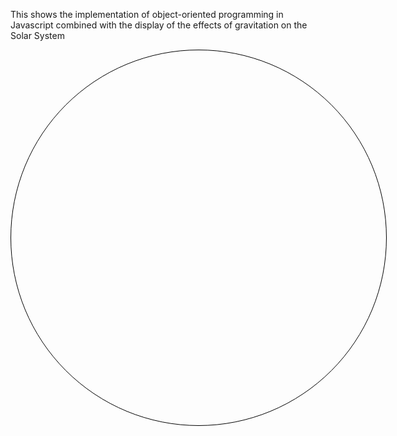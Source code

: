 This shows the implementation of object-oriented programming in Javascript combined with the display of the effects of gravitation on the Solar System
<head>
  <title>Hectic 6 Solar System Simulation</title>
  <style>
    #solar-system {
      position: relative;
      width: 600px;
      height: 600px;
      margin: 0 auto;
      border: 1px solid black;
      border-radius: 50%;
      overflow: hidden;
    }
    
    .planet {
      position: absolute;
      width: 40px;
      height: 40px;
      border-radius: 50%;
      background-color: gray;
      transition: transform 1s;
    }
    
    #sun {
      width: 80px;
      height: 80px;
      background-color: yellow;
      border-radius: 50%;
    }
    
    #sun:hover {
      transform: scale(1.2);
    }
    
    #mercury {
      background-color: #C0C0C0;
      animation: orbit-mercury 10s linear infinite;
    }
    
    #venus {
      background-color: #FFA500;
      animation: orbit-venus 12s linear infinite;
    }
    
    #earth {
      background-color: #6495ED;
      animation: orbit-earth 16s linear infinite;
    }
    
    #mars {
      background-color: #FF4500;
      animation: orbit-mars 20s linear infinite;
    }
    
    #jupiter {
      background-color: #F4A460;
      animation: orbit-jupiter 28s linear infinite;
    }
    
    #saturn {
      background-color: #CD853F;
      animation: orbit-saturn 32s linear infinite;
    }
    
    #uranus {
      background-color: #00CED1;
      animation: orbit-uranus 36s linear infinite;
    }
    
    #neptune {
      background-color: #00008B;
      animation: orbit-neptune 40s linear infinite;
    }
    
    .planet:hover {
      transform: scale(1.2);
    }
    
    @keyframes orbit-mercury {
      0% {
        transform: rotate(0deg) translateX(90px) rotate(0deg);
      }
      100% {
        transform: rotate(360deg) translateX(90px) rotate(-360deg);
      }
    }
    
    @keyframes orbit-venus {
      0% {
        transform: rotate(0deg) translateX(120px) rotate(0deg);
      }
      100% {
        transform: rotate(360deg) translateX(120px) rotate(-360deg);
      }
    }
    
    @keyframes orbit-earth {
      0% {
        transform: rotate(0deg) translateX(150px) rotate(0deg);
      }
      100% {
        transform: rotate(360deg) translateX(150px) rotate(-360deg);
      }
    }
    
    @keyframes orbit-mars {
      0% {
        transform: rotate(0deg) translateX(180px) rotate(0deg);
      }
      100% {
        transform: rotate(360deg) translateX(180px) rotate(-360deg);
      }
    }
    
    @keyframes orbit-jupiter {
      0% {
        transform: rotate(0deg) translateX(210px) rotate(0deg);
      }
      100% {
        transform: rotate(360deg) translateX(210px) rotate(-360deg);
      }
    }
    
    @keyframes orbit-saturn {
      0% {
        transform: rotate(0deg) translateX(240px) rotate(0deg);
      }
      100% {
        transform: rotate(360deg) translateX(240px) rotate(-360deg);
      }
    }
    
    @keyframes orbit-uranus {
      0% {
        transform: rotate(0deg) translateX(270px) rotate(0deg);
      }
      100% {
        transform: rotate(360deg) translateX(270px) rotate(-360deg);
      }
    }
    
    @keyframes orbit-neptune {
      0% {
        transform: rotate(0deg) translateX(300px) rotate(0deg);
      }
      100% {
        transform: rotate(360deg) translateX(300px) rotate(-360deg);
      }
    }
  </style>
</head>
<body>
  <div id="solar-system"></div>
  <div id="planet-description"></div>

  <script>
    class Planet {
      constructor(id, radius, color, orbitDuration, description, mass, orbitalPeriod) {
        this.id = id;
        this.radius = radius;
        this.color = color;
        this.orbitDuration = orbitDuration;
        this.description = description;
        this.mass = mass;
        this.orbitalPeriod = orbitalPeriod;
      }

      createPlanetElement() {
        const planetElement = document.createElement('div');
        planetElement.id = this.id;
        planetElement.className = 'planet';
        planetElement.title = this.getDescription();
        planetElement.style.backgroundColor = this.color;
        planetElement.style.width = this.radius + 'px';
        planetElement.style.height = this.radius + 'px';
        return planetElement;
      }

      startOrbitAnimation() {
        const keyframes = `orbit-${this.id} ${this.orbitDuration}s linear infinite`;
        document.getElementById(this.id).style.animation = keyframes;
      }

      getDescription() {
        return `
          ${this.description}
          Radius: ${this.radius} km
          Mass: ${this.mass} kg
          Orbital Period: ${this.orbitalPeriod} days
        `;
      }
    }

    const solarSystem = document.getElementById('solar-system');
    const description = document.getElementById('planet-description');

    const sun = new Planet('sun', 40, 'yellow', 0, 'The Sun', '1.989 × 10^30', 'N/A');
    const mercury = new Planet('mercury', 30, '#C0C0C0', 10, 'Mercury', '3.3011 × 10^23', '87.97');
    const venus = new Planet('venus', 30, '#FFA500', 12, 'Venus', '4.867 × 10^24', '224.70');
    const earth = new Planet('earth', 30, '#6495ED', 16, 'Earth', '5.972 × 10^24', '365.25');
    const mars = new Planet('mars', 30, '#FF4500', 20, 'Mars', '6.39 × 10^23', '687');
    const jupiter = new Planet('jupiter', 30, '#F4A460', 28, 'Jupiter', '1.898 × 10^27', '4,332.59');
    const saturn = new Planet('saturn', 30, '#CD853F', 32, 'Saturn', '5.683 × 10^26', '10,759.22');
    const uranus = new Planet('uranus', 30, '#00CED1', 36, 'Uranus', '8.681 × 10^25', '30,688.50');
    const neptune = new Planet('neptune', 30, '#00008B', 40, 'Neptune', '1.024 × 10^26', '60,182');

    solarSystem.appendChild(sun.createPlanetElement());
    solarSystem.appendChild(mercury.createPlanetElement());
    solarSystem.appendChild(venus.createPlanetElement());
    solarSystem.appendChild(earth.createPlanetElement());
    solarSystem.appendChild(mars.createPlanetElement());
    solarSystem.appendChild(jupiter.createPlanetElement());
    solarSystem.appendChild(saturn.createPlanetElement());
    solarSystem.appendChild(uranus.createPlanetElement());
    solarSystem.appendChild(neptune.createPlanetElement());

    const planets = [sun, mercury, venus, earth, mars, jupiter, saturn, uranus, neptune];

    planets.forEach(planet => {
      planet.startOrbitAnimation();
      planet.createPlanetElement().addEventListener('click', function() {
        description.textContent = planet.getDescription();
      });
    });
  </script>
</body>

